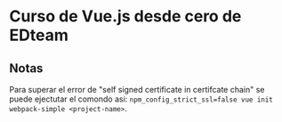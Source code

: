 # Curso de Vue.js desde cero de EDteam

## Notas

Para superar el error de "self signed certificate in certifcate chain" se puede ejectutar el comondo asi: `npm_config_strict_ssl=false vue init webpack-simple <project-name>`.